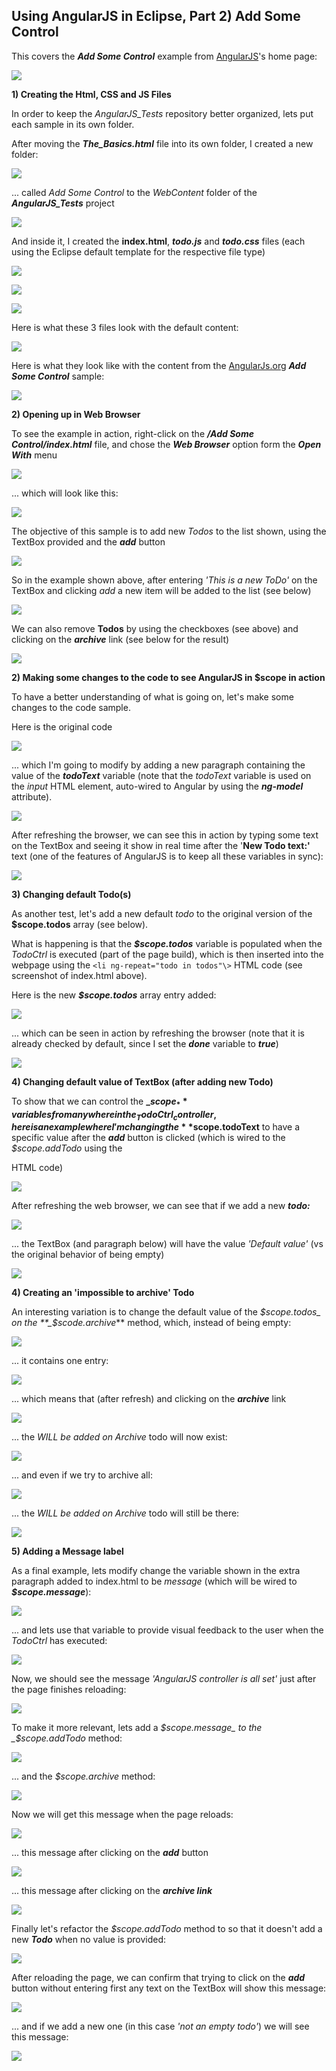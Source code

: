 ##  Using AngularJS in Eclipse, Part 2) Add Some Control

This  covers the _**Add Some Control**_ example from [AngularJS](http://angularjs.org/http://angularjs.org/)'s home page:  

![](images/Screen_Shot_2014-02-19_at_19_11_58.png)

**1) Creating the Html, CSS and JS Files**  

In order to keep the _AngularJS_Tests_ repository better organized, lets put each sample in its own folder.

After moving the **_The_Basics.html_** file into its own folder, I created a new folder:  

![](images/Screen_Shot_2014-02-19_at_19_12_22.png)

... called _Add Some Control_ to the _WebContent_ folder of the **_AngularJS_Tests_** project

![](images/Screen_Shot_2014-02-19_at_19_13_11.png)

And inside it, I created the **index.html**, **_todo.js_** and **_todo.css_** files (each using the Eclipse default template for the respective file type)

![](images/Screen_Shot_2014-02-19_at_19_13_33.png)

![](images/Screen_Shot_2014-02-19_at_19_14_24.png)

![](images/Screen_Shot_2014-02-19_at_19_13_59.png)

Here is what these 3 files look with the default content:

![](images/Screen_Shot_2014-02-19_at_19_15_13.png)

Here is what they look like with the content from the [AngularJs.org](http://angularjs.org/) **_Add Some Control_** sample:

![](images/Screen_Shot_2014-02-19_at_19_16_00.png)

**2) Opening up in Web Browser**  

To see the example in action, right-click on the **_/Add Some Control/index.html_** file, and chose the **_Web Browser_** option form the **_Open With_** menu

![](images/Screen_Shot_2014-02-19_at_19_16_48.png)

... which will look like this:

![](images/Screen_Shot_2014-02-19_at_19_17_08.png)

The objective of this sample is to add new _Todos_ to the list shown, using the TextBox provided and the **_add_** button

![](images/Screen_Shot_2014-02-19_at_19_17_23.png)

So in the example shown above, after entering _'This is a new ToDo'_ on the TextBox and clicking _add_ a new item will be added to the list (see below)

![](images/Screen_Shot_2014-02-19_at_19_18_03.png)

We can also remove **Todos** by using the checkboxes (see above) and clicking on the _**archive**_ link (see below for the result)

![](images/Screen_Shot_2014-02-19_at_19_18_13.png)

**2) Making some changes to the code to see AngularJS in $scope in action**

To have a better understanding of what is going on, let's make some changes to the code sample.

Here is the original code

![](images/Screen_Shot_2014-02-19_at_19_21_07.png)

... which I'm going to modify by adding a new paragraph containing the value of the **_todoText_** variable (note that the _todoText_ variable is used on the _input_ HTML element, auto-wired to Angular by using the **_ng-model_** attribute).

![](images/Screen_Shot_2014-02-19_at_19_22_49.png)

After refreshing the browser, we can see this in action by typing some text on the TextBox and seeing it show in real time after the '**New Todo text:'** text (one of the features of AngularJS is to keep all these variables in sync):

![](images/Screen_Shot_2014-02-19_at_19_23_10.png)

**3) Changing default Todo(s)**

As another test, let's add a new default _todo_ to the original version of the **$scope.todos** array (see below).

What is happening is that the **_$scope.todos_** variable is populated when the _TodoCtrl_ is executed (part of the page build), which is then inserted into the webpage using the ```<li ng-repeat="todo in todos"\>``` HTML code (see screenshot of index.html above).

Here is the new **_$scope.todos_** array entry added:

![](images/Screen_Shot_2014-02-19_at_19_24_28.png)

... which can be seen in action by refreshing the browser (note that it is already checked by default, since I set the **_done_** variable to **_true_**)

![](images/Screen_Shot_2014-02-19_at_19_24_42.png)

**4) Changing default value of TextBox (after adding new Todo)**  

To show that we can control the **_$scope_** variables from anywhere in the _TodoCtrl_ controller, here is an example where I'm changing the **$scope.todoText** to have a specific value after the **_add_** button is clicked (which is wired to the _$scope.addTodo_ using the **_<form ng-submit="addTodo()">_** HTML code)

![](images/Screen_Shot_2014-02-19_at_19_25_25.png)

After refreshing the web browser, we can see that if we add a new **_todo:_**

![](images/Screen_Shot_2014-02-19_at_19_26_11.png)

...  the TextBox (and paragraph below) will have the value _'Default value'_ (vs the original behavior of being empty)

![](images/Screen_Shot_2014-02-19_at_19_26_19.png)

**4) Creating an 'impossible to archive' Todo**  

An interesting variation is to change the default value of the _$scope.todos_ on the **_$scode.archive_** method, which, instead of being empty:

![](images/Screen_Shot_2014-02-19_at_19_38_31.png)

... it contains one entry:

![](images/Screen_Shot_2014-02-19_at_19_38_48.png)

... which means that (after refresh) and clicking on the **_archive_** link  

![](images/Screen_Shot_2014-02-19_at_19_39_05.png)

... the *WILL be added on Archive* todo will now exist:

![](images/Screen_Shot_2014-02-19_at_19_39_23.png)

... and even if we try to archive all:

![](images/Screen_Shot_2014-02-19_at_19_39_30.png)

... the *WILL be added on Archive* todo will still be there:

![](images/Screen_Shot_2014-02-19_at_19_39_37.png)

**5) Adding a Message label**  

As a final example, lets modify change the variable shown in the extra paragraph added to index.html to be _message_ (which will be wired to **_$scope.message_**):

![](images/Screen_Shot_2014-02-19_at_19_39_56.png)

... and lets use that variable to provide visual feedback to the user when the _TodoCtrl_ has executed:

![](images/Screen_Shot_2014-02-19_at_19_41_13.png)

Now, we should see the message *'AngularJS controller is all set'* just after the page finishes reloading:

![](images/Screen_Shot_2014-02-19_at_19_41_29.png)

To make it more relevant, lets add a _$scope.message_ to the _$scope.addTodo_ method:

![](images/Screen_Shot_2014-02-19_at_19_42_07.png)

... and the _$scope.archive_ method:

![](images/Screen_Shot_2014-02-19_at_19_42_44.png)

Now we will get this message when the page reloads:

![](images/Screen_Shot_2014-02-19_at_19_43_26.png)

... this message after clicking on the **_add_** button

![](images/Screen_Shot_2014-02-19_at_19_43_41.png)

... this message after clicking on the **_archive link_**

![](images/Screen_Shot_2014-02-19_at_19_43_49.png)

Finally let's refactor the _$scope.addTodo_ method to so that it doesn't add a new **_Todo_** when no value is provided:

![](images/Screen_Shot_2014-02-19_at_19_46_44.png)

After reloading the page, we can confirm that trying to click on the **_add_** button without entering first any text on the TextBox will show this message:

![](images/Screen_Shot_2014-02-19_at_19_46_57.png)

... and if we add a new one (in this case _'not an empty todo'_) we will see this message:

![](images/Screen_Shot_2014-02-19_at_19_47_16.png)
